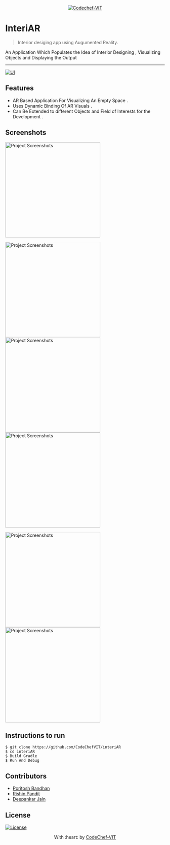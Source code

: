 <p align="center"><a href="http://www.codechefvit.com" target="_blank"><img src="https://s3.amazonaws.com/codechef_shared/sites/all/themes/abessive/logo-3.png" title="CodeChef-VIT" alt="Codechef-VIT"></a>
</p>

# InteriAR

> <Subtitle>
> Interior desiging app using Augumented Reality.

An Application Which Populates the Idea of Interior Designing , Visualizing Objects and Displaying the Output

---
  [![UI ](https://img.shields.io/badge/User%20Interface-Link%20to%20UI-orange?style=flat-square&logo=appveyor)](https://github.com/CodeChefVIT/interiAR/blob/master/Builds/App%20apk/interiAR.apk)




## Features
- AR Based Application For Visualizing An Empty Space . 
- Uses Dynamic Binding Of AR Visuals .
- Can Be Extended to different Objects and Field of Interests for the Development .




## Screenshots

<img src="https://github.com/decipher07/interiAR/blob/master/Builds/InitialStartup.jpeg" alt="Project Screenshots" width="300px">	

<img src="https://github.com/decipher07/interiAR/blob/master/Builds/Categories.jpeg" alt="Project Screenshots" width="300px">		<img src="https://github.com/decipher07/interiAR/blob/master/Builds/recyclerview-4.jpeg" alt="Project Screenshots" width="300px">	<img src="https://github.com/decipher07/interiAR/blob/master/Builds/Login.jpeg" alt="Project Screenshots" width="300px">


<img src="https://github.com/decipher07/interiAR/blob/master/Builds/CameraActivity.jpeg" alt="Project Screenshots" width="300px">		<img src="https://github.com/decipher07/interiAR/blob/master/Builds/Profile.jpeg" alt="Project Screenshots" width="300px">




## Instructions to run

```
$ git clone https://github.com/CodeChefVIT/interiAR
$ cd interiAR
$ Build Gradle
$ Run And Debug
```

## Contributors
- <a href="https://github.com/crusher-pb">Poritosh Bandhan</a>
- <a href="https://github.com/rishinpandit09">Rishin Pandit</a>
- <a href="https://github.com/decipher07">Deepankar Jain</a>

## License

[![License](http://img.shields.io/:license-mit-blue.svg?style=flat-square)](http://badges.mit-license.org)

<p align="center">
	With :heart:   by <a href="http://www.codechefvit.com" target="_blank"> CodeChef-VIT</a>
</p>
